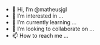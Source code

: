 - 👋 Hi, I’m @matheusjgl
- 👀 I’m interested in ...
- 🌱 I’m currently learning ...
- 💞️ I’m looking to collaborate on ...
- 📫 How to reach me ...

<!---
matheusjgl/matheusjgl is a ✨ special ✨ repository because its `README.md` (this file) appears on your GitHub profile.
You can click the Preview link to take a look at your changes.
--->
